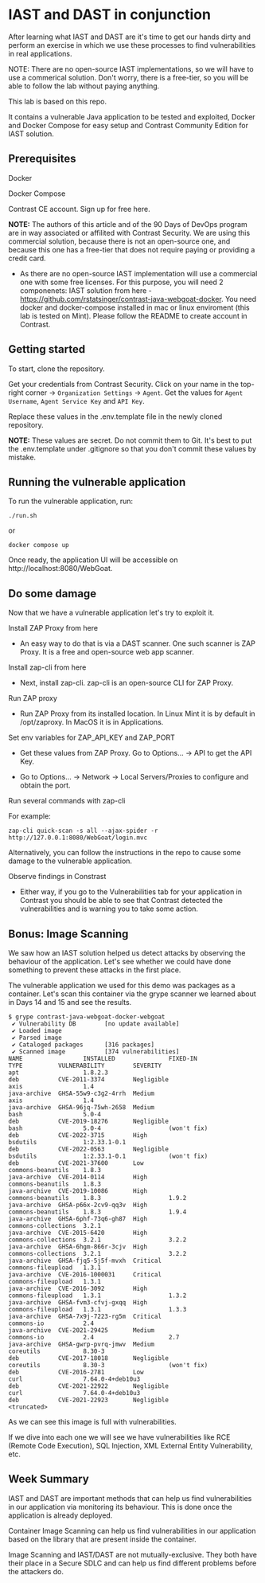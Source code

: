 # IAST and DAST in conjunction

After learning what IAST and DAST are it's time to get our hands dirty and perform an exercise in which we use these processes to find vulnerabilities in real applications.

NOTE: There are no open-source IAST implementations, so we will have to use a commerical solution. Don't worry, there is a free-tier, so you will be able to follow the lab without paying anything.

This lab is based on this repo.

It contains a vulnerable Java application to be tested and exploited, Docker and Docker Compose for easy setup and Contrast Community Edition for IAST solution.

## Prerequisites
Docker

Docker Compose

Contrast CE account. Sign up for free here.

**NOTE:** The authors of this article and of the 90 Days of DevOps program are in way associated or affilited with Contrast Security. We are using this commercial solution, because there is not an open-source one, and because this one has a free-tier that does not require paying or providing a credit card.

- As there are no open-source IAST implementation will use a commercial one with some free licenses. For this purpose, you will need 2 componenets: IAST solution from here - https://github.com/rstatsinger/contrast-java-webgoat-docker. You need docker and docker-compose installed in mac or linux enviroment (this lab is tested on Mint). Please follow the README to create account in Contrast.

## Getting started
To start, clone the repository.

Get your credentials from Contrast Security. Click on your name in the top-right corner -> `Organization Settings` -> `Agent`. Get the values for `Agent Username`, `Agent Service Key` and `API Key`.

Replace these values in the .env.template file in the newly cloned repository.

**NOTE:** These values are secret. Do not commit them to Git. It's best to put the .env.template under .gitignore so that you don't commit these values by mistake.

## Running the vulnerable application
To run the vulnerable application, run:
```
./run.sh
```
or
```
docker compose up
```
Once ready, the application UI will be accessible on http://localhost:8080/WebGoat.

## Do some damage
Now that we have a vulnerable application let's try to exploit it.

Install ZAP Proxy from here

- An easy way to do that is via a DAST scanner. One such scanner is ZAP Proxy. It is a free and open-source web app scanner.

Install zap-cli from here

- Next, install zap-cli. zap-cli is an open-source CLI for ZAP Proxy.

Run ZAP proxy

- Run ZAP Proxy from its installed location. In Linux Mint it is by default in /opt/zaproxy. In MacOS it is in Applications.

Set env variables for ZAP_API_KEY and ZAP_PORT

- Get these values from ZAP Proxy. Go to Options... -> API to get the API Key.

- Go to Options... -> Network -> Local Servers/Proxies to configure and obtain the port.

Run several commands with zap-cli

For example:
```
zap-cli quick-scan -s all --ajax-spider -r http://127.0.0.1:8080/WebGoat/login.mvc
```
Alternatively, you can follow the instructions in the repo to cause some damage to the vulnerable application.

Observe findings in Constrast

- Either way, if you go to the Vulnerabilities tab for your application in Contrast you should be able to see that Contrast detected the vulnerabilities and is warning you to take some action.

## Bonus: Image Scanning
We saw how an IAST solution helped us detect attacks by observing the behaviour of the application. Let's see whether we could have done something to prevent these attacks in the first place.

The vulnerable application we used for this demo was packages as a container. Let's scan this container via the grype scanner we learned about in Days 14 and 15 and see the results.
```
$ grype contrast-java-webgoat-docker-webgoat
 ✔ Vulnerability DB        [no update available]
 ✔ Loaded image
 ✔ Parsed image
 ✔ Cataloged packages      [316 packages]
 ✔ Scanned image           [374 vulnerabilities]
NAME                 INSTALLED               FIXED-IN                TYPE          VULNERABILITY        SEVERITY
apt                  1.8.2.3                                         deb           CVE-2011-3374        Negligible
axis                 1.4                                             java-archive  GHSA-55w9-c3g2-4rrh  Medium
axis                 1.4                                             java-archive  GHSA-96jq-75wh-2658  Medium
bash                 5.0-4                                           deb           CVE-2019-18276       Negligible
bash                 5.0-4                   (won't fix)             deb           CVE-2022-3715        High
bsdutils             1:2.33.1-0.1                                    deb           CVE-2022-0563        Negligible
bsdutils             1:2.33.1-0.1            (won't fix)             deb           CVE-2021-37600       Low
commons-beanutils    1.8.3                                           java-archive  CVE-2014-0114        High
commons-beanutils    1.8.3                                           java-archive  CVE-2019-10086       High
commons-beanutils    1.8.3                   1.9.2                   java-archive  GHSA-p66x-2cv9-qq3v  High
commons-beanutils    1.8.3                   1.9.4                   java-archive  GHSA-6phf-73q6-gh87  High
commons-collections  3.2.1                                           java-archive  CVE-2015-6420        High
commons-collections  3.2.1                   3.2.2                   java-archive  GHSA-6hgm-866r-3cjv  High
commons-collections  3.2.1                   3.2.2                   java-archive  GHSA-fjq5-5j5f-mvxh  Critical
commons-fileupload   1.3.1                                           java-archive  CVE-2016-1000031     Critical
commons-fileupload   1.3.1                                           java-archive  CVE-2016-3092        High
commons-fileupload   1.3.1                   1.3.2                   java-archive  GHSA-fvm3-cfvj-gxqq  High
commons-fileupload   1.3.1                   1.3.3                   java-archive  GHSA-7x9j-7223-rg5m  Critical
commons-io           2.4                                             java-archive  CVE-2021-29425       Medium
commons-io           2.4                     2.7                     java-archive  GHSA-gwrp-pvrq-jmwv  Medium
coreutils            8.30-3                                          deb           CVE-2017-18018       Negligible
coreutils            8.30-3                  (won't fix)             deb           CVE-2016-2781        Low
curl                 7.64.0-4+deb10u3                                deb           CVE-2021-22922       Negligible
curl                 7.64.0-4+deb10u3                                deb           CVE-2021-22923       Negligible
<truncated>
```
As we can see this image is full with vulnerabilities.

If we dive into each one we will see we have vulnerabilities like RCE (Remote Code Execution), SQL Injection, XML External Entity Vulnerability, etc.

## Week Summary
IAST and DAST are important methods that can help us find vulnerabilities in our application via monitoring its behaviour. This is done once the application is already deployed.

Container Image Scanning can help us find vulnerabilities in our application based on the library that are present inside the container.

Image Scanning and IAST/DAST are not mutually-exclusive. They both have their place in a Secure SDLC and can help us find different problems before the attackers do.